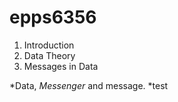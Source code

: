 # epps6356

1. Introduction
2. Data Theory
3. Messages in Data

 *Data, *Messenger* and message.
 *test
 
